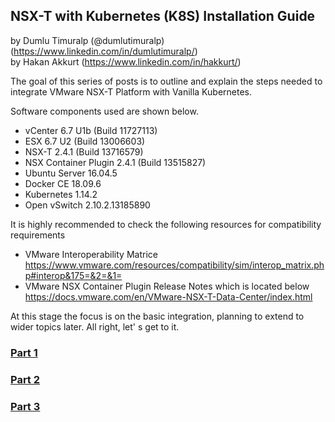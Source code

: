 ## NSX-T with Kubernetes (K8S) Installation Guide
by Dumlu Timuralp (@dumlutimuralp) (https://www.linkedin.com/in/dumlutimuralp/)  
by Hakan Akkurt (https://www.linkedin.com/in/hakkurt/)

The goal of this series of posts is to outline and explain the steps needed to integrate VMware NSX-T Platform with Vanilla Kubernetes. 

Software components used are shown below.

- vCenter 6.7 U1b (Build 11727113)
- ESX 6.7 U2 (Build 13006603)
- NSX-T 2.4.1 (Build 13716579)
- NSX Container Plugin 2.4.1 (Build 13515827)
- Ubuntu Server 16.04.5
- Docker CE 18.09.6
- Kubernetes 1.14.2
- Open vSwitch 2.10.2.13185890

It is highly recommended to check the following resources for compatibility requirements
* VMware Interoperability Matrice  
https://www.vmware.com/resources/compatibility/sim/interop_matrix.php#interop&175=&2=&1=
* VMware NSX Container Plugin Release Notes which is located below  
https://docs.vmware.com/en/VMware-NSX-T-Data-Center/index.html

At this stage the focus is on the basic integration, planning to extend to wider topics later. All right, let' s get to it.

### [Part 1](https://github.com/dumlutimuralp/nsx-t-k8s/blob/master/Part%201/README.md)

### [Part 2]()

### [Part 3]()


